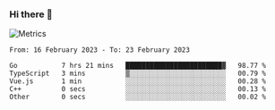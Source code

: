 ### Hi there 👋

![Metrics](https://github.com/radoapx/radoapx/blob/main/github-metrics.svg)

<!--START_SECTION:waka-->

```text
From: 16 February 2023 - To: 23 February 2023

Go           7 hrs 21 mins   ████████████████████████▓   98.77 %
TypeScript   3 mins          ▒░░░░░░░░░░░░░░░░░░░░░░░░   00.79 %
Vue.js       1 min           ░░░░░░░░░░░░░░░░░░░░░░░░░   00.28 %
C++          0 secs          ░░░░░░░░░░░░░░░░░░░░░░░░░   00.13 %
Other        0 secs          ░░░░░░░░░░░░░░░░░░░░░░░░░   00.02 %
```

<!--END_SECTION:waka-->

<!--
**radoapx/radoapx** is a ✨ _special_ ✨ repository because its `README.md` (this file) appears on your GitHub profile.

Here are some ideas to get you started:

- 🔭 I’m currently working on ...
- 🌱 I’m currently learning ...
- 👯 I’m looking to collaborate on ...
- 🤔 I’m looking for help with ...
- 💬 Ask me about ...
- 📫 How to reach me: ...
- 😄 Pronouns: ...
- ⚡ Fun fact: ...
-->
